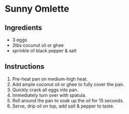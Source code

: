 # Sunny Omlette

## Ingredients

- 3 eggs
- 2tbs cocunut oil or ghee
- sprinkle of black pepper & salt

## Instructions

1. Pre-heat pan on medium-high heat.
2. Add ample coconut oil or ghee to fully cover the pan.
3. Quickly crack all eggs into pan.
4. Immediately turn over with spatula.
5. Roll around the pan to soak up the oil for 15 seconds.
6. Serve, drip oil on top, add salt & pepper to taste.

